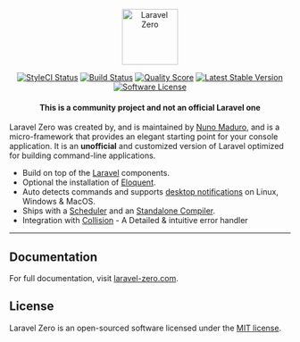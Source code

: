<p align="center">
    <img title="Laravel Zero" height="100" src="https://raw.githubusercontent.com/laravel-zero/docs/master/images/logo/laravel-zero-readme.png" />
</p>

<p align="center">
  <a href="https://styleci.io/repos/96572957"><img src="https://styleci.io/repos/96572957/shield" alt="StyleCI Status"></img></a>
  <a href="https://travis-ci.org/laravel-zero/framework"><img src="https://img.shields.io/travis/laravel-zero/framework/stable.svg?style=flat-square" alt="Build Status"></img></a>
  <a href="https://scrutinizer-ci.com/g/laravel-zero/framework"><img src="https://img.shields.io/scrutinizer/g/laravel-zero/framework.svg?style=flat-square" alt="Quality Score"></img></a>
  <a href="https://packagist.org/packages/laravel-zero/framework"><img src="https://poser.pugx.org/laravel-zero/framework/v/stable.svg" alt="Latest Stable Version"></a>
  <a href="LICENSE.md"><img src="https://img.shields.io/badge/license-MIT-brightgreen.svg?style=flat-square" alt="Software License"></img></a>
</p>

<h4> <center>This is a <bold>community project</bold> and not an official Laravel one </center></h4>

Laravel Zero was created by, and is maintained by [Nuno Maduro](https://github.com/nunomaduro), and is a micro-framework that provides an elegant starting point for your console application. It is an **unofficial** and customized version of Laravel optimized for building command-line applications.

- Build on top of the [Laravel](https://laravel.com) components.
- Optional the installation of [Eloquent](#database).
- Auto detects commands and supports [desktop notifications](#desktop-notifications) on Linux, Windows & MacOS.
- Ships with a [Scheduler](#scheduler) and an [Standalone Compiler](#build-a-standalone-application).
- Integration with [Collision](https://github.com/nunomaduro/collision) - A Detailed & intuitive error handler
------

## Documentation

For full documentation, visit [laravel-zero.com](http://laravel-zero.com/).

## License

Laravel Zero is an open-sourced software licensed under the [MIT license](https://github.com/laravel-zero/laravel-zero/blob/stable/LICENSE.md).
